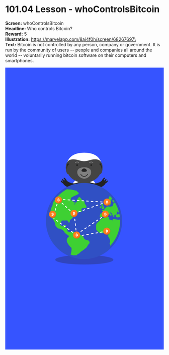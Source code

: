 # 101.04 Lesson - whoControlsBitcoin

**Screen:** whoControlsBitcoin\
**Headline:** Who controls Bitcoin?\
**Reward:** 5\
**Illustration:** https://marvelapp.com/8ai4f0h/screen/68267697\
\
**Text:** Bitcoin is not controlled by any person, company or government. It is run by the community of users -- people and companies all around the world -- voluntarily running bitcoin software on their computers and smartphones.

![](<../.gitbook/assets/image (21).png>)
